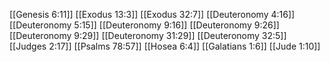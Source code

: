[[Genesis 6:11]]
[[Exodus 13:3]]
[[Exodus 32:7]]
[[Deuteronomy 4:16]]
[[Deuteronomy 5:15]]
[[Deuteronomy 9:16]]
[[Deuteronomy 9:26]]
[[Deuteronomy 9:29]]
[[Deuteronomy 31:29]]
[[Deuteronomy 32:5]]
[[Judges 2:17]]
[[Psalms 78:57]]
[[Hosea 6:4]]
[[Galatians 1:6]]
[[Jude 1:10]]
